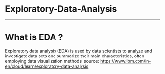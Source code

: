 # Exploratory-Data-Analysis
---
# What is EDA ?
Exploratory data analysis (EDA) is used by data scientists to analyze and investigate data sets and summarize their main characteristics, often employing data visualization methods.
source: https://www.ibm.com/in-en/cloud/learn/exploratory-data-analysis

